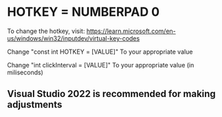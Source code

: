# HOTKEY = NUMBERPAD 0
To change the hotkey, visit: https://learn.microsoft.com/en-us/windows/win32/inputdev/virtual-key-codes

Change "const int HOTKEY = [VALUE]" To your appropriate value

Change "int clickInterval = [VALUE]" To your appropriate value (in miliseconds)

## Visual Studio 2022 is recommended for making adjustments
